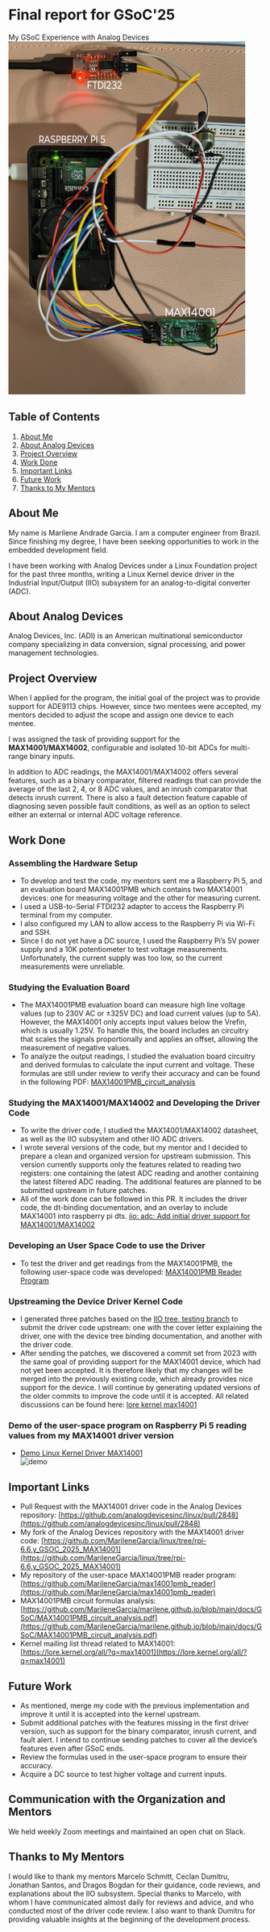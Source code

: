# Final report for GSoC'25

My GSoC Experience with Analog Devices  
<img src="https://github.com/MarileneGarcia/marilene.github.io/blob/main/docs/GSoC/midia/setup_test.jpg?raw=true" alt="setup" width="470" height="700">

## Table of Contents
1. [About Me](#about-me)
2. [About Analog Devices](#about-analog-devices)
3. [Project Overview](#project-overview)
4. [Work Done](#work-done)
5. [Important Links](#important-links)
6. [Future Work](#future-work)
7. [Thanks to My Mentors](#thanks-to-my-mentors)

## About Me
My name is Marilene Andrade Garcia. I am a computer engineer from Brazil. Since finishing my degree, I have been seeking opportunities to work in the embedded development field.

I have been working with Analog Devices under a Linux Foundation project for the past three months, writing a Linux Kernel device driver in the Industrial Input/Output (IIO) subsystem for an analog-to-digital converter (ADC).

## About Analog Devices
Analog Devices, Inc. (ADI) is an American multinational semiconductor company specializing in data conversion, signal processing, and power management technologies.

## Project Overview
When I applied for the program, the initial goal of the project was to provide support for ADE9113 chips. However, since two mentees were accepted, my mentors decided to adjust the scope and assign one device to each mentee.

I was assigned the task of providing support for the __MAX14001/MAX14002__, configurable and isolated 10-bit ADCs for multi-range binary inputs.

In addition to ADC readings, the MAX14001/MAX14002 offers several features, such as a binary comparator, filtered readings that can provide the average of the last 2, 4, or 8 ADC values, and an inrush comparator that detects inrush current. There is also a fault detection feature capable of diagnosing seven possible fault conditions, as well as an option to select either an external or internal ADC voltage reference.

## Work Done
### Assembling the Hardware Setup
- To develop and test the code, my mentors sent me a Raspberry Pi 5, and an evaluation board MAX14001PMB which contains two MAX14001 devices: one for measuring voltage and the other for measuring current.
- I used a USB-to-Serial FTDI232 adapter to access the Raspberry Pi terminal from my computer.
- I also configured my LAN to allow access to the Raspberry Pi via Wi-Fi and SSH.
- Since I do not yet have a DC source, I used the Raspberry Pi’s 5V power supply and a 10K potentiometer to test voltage measurements. Unfortunately, the current supply was too low, so the current measurements were unreliable.

### Studying the Evaluation Board
- The MAX14001PMB evaluation board can measure high line voltage values (up to 230V AC or ±325V DC) and load current values (up to 5A). However, the MAX14001 only accepts input values below the Vrefin, which is usually 1.25V. To handle this, the board includes an circuitry that scales the signals proportionally and applies an offset, allowing the measurement of negative values.
- To analyze the output readings, I studied the evaluation board circuitry and derived formulas to calculate the input current and voltage. These formulas are still under review to verify their accuracy and can be found in the following PDF: [MAX14001PMB_circuit_analysis](https://github.com/MarileneGarcia/marilene.github.io/blob/main/docs/GSoC/MAX14001PMB_circuit_analysis.pdf)

### Studying the MAX14001/MAX14002 and Developing the Driver Code
- To write the driver code, I studied the MAX14001/MAX14002 datasheet, as well as the IIO subsystem and other IIO ADC drivers.
- I wrote several versions of the code, but my mentor and I decided to prepare a clean and organized version for upstream submission. This version currently supports only the features related to reading two registers: one containing the latest ADC reading and another containing the latest filtered ADC reading. The additional features are planned to be submitted upstream in future patches.
- All of the work done can be followed in this PR. It includes the driver code, the dt-binding documentation, and an overlay to include MAX14001 into raspberry pi dts.
[iio: adc: Add initial driver support for MAX14001/MAX14002](https://github.com/analogdevicesinc/linux/pull/2848)

### Developing an User Space Code to use the Driver
- To test the driver and get readings from the MAX14001PMB, the following user-space code was developed: [MAX14001PMB Reader Program](https://github.com/MarileneGarcia/max14001pmb_reader)

### Upstreaming the Device Driver Kernel Code
- I generated three patches based on the [IIO tree, testing branch](https://git.kernel.org/pub/scm/linux/kernel/git/jic23/iio.git/log/?h=testing) to submit the driver code upstream: one with the cover letter explaining the driver, one with the device tree binding documentation, and another with the driver code.
- After sending the patches, we discovered a commit set from 2023 with the same goal of providing support for the MAX14001 device, which had not yet been accepted. It is therefore likely that my changes will be merged into the previously existing code, which already provides nice support for the device. I will continue by generating updated versions of the older commits to improve the code until it is accepted. All related discussions can be found here: [lore kernel max14001](https://lore.kernel.org/all/?q=max14001)

### Demo of the user-space program on Raspberry Pi 5 reading values from my MAX14001 driver version
- [Demo Linux Kernel Driver MAX14001](https://www.youtube.com/shorts/xqOkkvufINA)  
![demo](https://github.com/MarileneGarcia/marilene.github.io/blob/main/docs/GSoC/midia/demo.gif?raw=true)

## Important Links
- Pull Request with the MAX14001 driver code in the Analog Devices repository: [https://github.com/analogdevicesinc/linux/pull/2848](https://github.com/analogdevicesinc/linux/pull/2848)
- My fork of the Analog Devices repository with the MAX14001 driver code: [https://github.com/MarileneGarcia/linux/tree/rpi-6.6.y_GSOC_2025_MAX14001](https://github.com/MarileneGarcia/linux/tree/rpi-6.6.y_GSOC_2025_MAX14001)
- My repository of the user-space MAX14001PMB reader program: [https://github.com/MarileneGarcia/max14001pmb_reader](https://github.com/MarileneGarcia/max14001pmb_reader)
- MAX14001PMB circuit formulas analysis: [https://github.com/MarileneGarcia/marilene.github.io/blob/main/docs/GSoC/MAX14001PMB_circuit_analysis.pdf](https://github.com/MarileneGarcia/marilene.github.io/blob/main/docs/GSoC/MAX14001PMB_circuit_analysis.pdf)
- Kernel mailing list thread related to MAX14001: [https://lore.kernel.org/all/?q=max14001](https://lore.kernel.org/all/?q=max14001)

## Future Work
- As mentioned, merge my code with the previous implementation and improve it until it is accepted into the kernel upstream.
- Submit additional patches with the features missing in the first driver version, such as support for the binary comparator, inrush current, and fault alert. I intend to continue sending patches to cover all the device’s features even after GSoC ends.
- Review the formulas used in the user-space program to ensure their accuracy.
- Acquire a DC source to test higher voltage and current inputs.

## Communication with the Organization and Mentors
We held weekly Zoom meetings and maintained an open chat on Slack.

## Thanks to My Mentors
I would like to thank my mentors Marcelo Schmitt, Ceclan Dumitru, Jonathan Santos, and Dragos Bogdan for their guidance, code reviews, and explanations about the IIO subsystem. Special thanks to Marcelo, with whom I have communicated almost daily for reviews and advice, and who conducted most of the driver code review. I also want to thank Dumitru for providing valuable insights at the beginning of the development process.